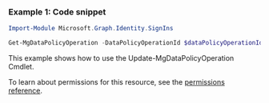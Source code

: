 ### Example 1: Code snippet

```powershellImport-Module Microsoft.Graph.Identity.SignIns

Get-MgDataPolicyOperation -DataPolicyOperationId $dataPolicyOperationId
```
This example shows how to use the Update-MgDataPolicyOperation Cmdlet.
To learn about permissions for this resource, see the [permissions reference](/graph/permissions-reference).

